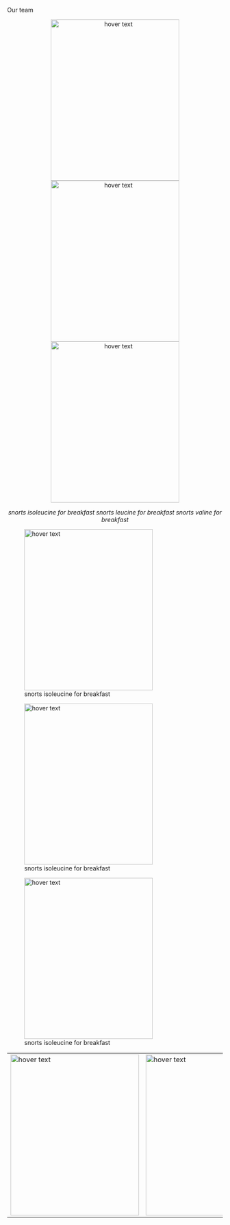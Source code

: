 Our team
<p align="center">
  <img src="https://github.com/idec-teams/2023_Evolution_Suisse/blob/main/docs/img/team/fotoshoot/Gabriel.jpg" width="300" height = "375" title="hover text">
  <img src="https://github.com/idec-teams/2023_Evolution_Suisse/blob/main/docs/img/team/fotoshoot/Julien.jpg" width="300" height = "375" title="hover text">
  <img src="https://github.com/idec-teams/2023_Evolution_Suisse/blob/main/docs/img/team/fotoshoot/Kian.jpg" width="300" height = "375" title="hover text">
</p>
<p align="center">
    <em>snorts isoleucine for breakfast</em>
    <em>snorts leucine for breakfast</em>
    <em>snorts valine for breakfast</em>
</p>

<p align="center">
<figure>
  <img src="https://github.com/idec-teams/2023_Evolution_Suisse/blob/main/docs/img/team/fotoshoot/Gabriel.jpg" width="300" height = "375" title="hover text">
  <figcaption>snorts isoleucine for breakfast</figcaption>
</figure>
<figure>
  <img src="https://github.com/idec-teams/2023_Evolution_Suisse/blob/main/docs/img/team/fotoshoot/Julien.jpg" width="300" height = "375" title="hover text">
  <figcaption>snorts isoleucine for breakfast</figcaption>
</figure>
<figure>
  <img src="https://github.com/idec-teams/2023_Evolution_Suisse/blob/main/docs/img/team/fotoshoot/Kian.jpg" width="300" height = "375" title="hover text">
  <figcaption>snorts isoleucine for breakfast</figcaption>
</figure>
</p>



<table class="images" width="100%"  style="border:0px solid white; width:100%;">
    <tr style="border: 0px;">
        <td width="33%" style="border:0px; width:33.33%">
            <img src="https://github.com/idec-teams/2023_Evolution_Suisse/blob/main/docs/img/team/fotoshoot/Gabriel.jpg" width="300" height = "375" title="hover text">
        </td>
        <td width="33%" style="border:0px; width:33.33%">
            <img src="https://github.com/idec-teams/2023_Evolution_Suisse/blob/main/docs/img/team/fotoshoot/Julien.jpg" width="300" height = "375" title="hover text">
        </td>
        <td width="33%" style="border:0px; width:33.33%">
            <img src="https://github.com/idec-teams/2023_Evolution_Suisse/blob/main/docs/img/team/fotoshoot/Kian.jpg" width="300" height = "375" title="hover text">
        </td>
    </tr>
</table>
